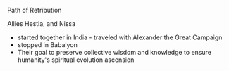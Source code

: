 Path of Retribution

Allies Hestia, and Nissa
- started together in India - traveled with Alexander the Great Campaign
- stopped in Babalyon
- Their goal to preserve collective wisdom and knowledge to ensure humanity's spiritual evolution ascension 